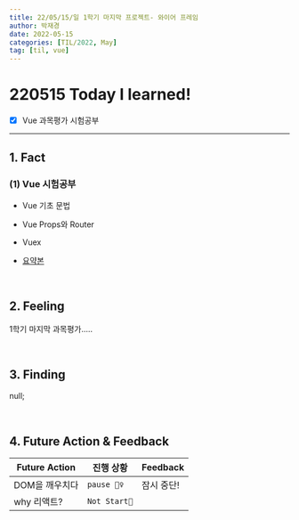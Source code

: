 ```yaml
---
title: 22/05/15/일 1학기 마지막 프로젝트- 와이어 프레임
author: 박재경
date: 2022-05-15
categories: [TIL/2022, May]
tag: [til, vue]
---
```


# 220515 Today I learned!

- [x] Vue 과목평가 시험공부

---

## 1. Fact 

### (1) Vue 시험공부

- Vue 기초 문법
- Vue Props와 Router
- Vuex 

- [요약본](https://github.com/JaeKP/Study/tree/master/web/JS/vue)

<br>

## 2. Feeling

1학기 마지막 과목평가.....

<br>

## 3. Finding 

null;

<br>

## 4. Future Action & Feedback

| Future Action  | 진행 상황    | Feedback   |
| -------------- | ------------ | ---------- |
| DOM을 깨우치다 | `pause 🤦‍♀️`   | 잠시 중단! |
| why 리액트?    | `Not Start🌙` |            |

<br>
